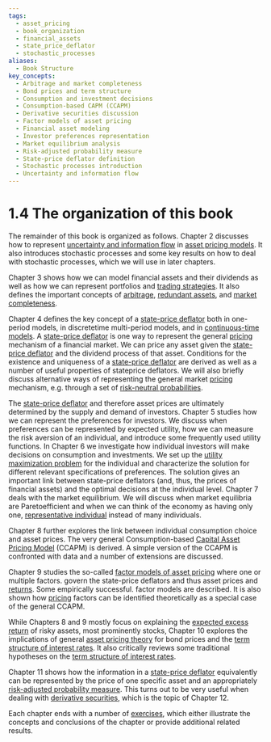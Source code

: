 ```yaml
---
tags:
  - asset_pricing
  - book_organization
  - financial_assets
  - state_price_deflator
  - stochastic_processes
aliases:
  - Book Structure
key_concepts:
  - Arbitrage and market completeness
  - Bond prices and term structure
  - Consumption and investment decisions
  - Consumption-based CAPM (CCAPM)
  - Derivative securities discussion
  - Factor models of asset pricing
  - Financial asset modeling
  - Investor preferences representation
  - Market equilibrium analysis
  - Risk-adjusted probability measure
  - State-price deflator definition
  - Stochastic processes introduction
  - Uncertainty and information flow
---
```


# 1.4 The organization of this book  

The remainder of this book is organized as follows. Chapter 2 discusses how to represent [uncertainty and information flow](.md) in [asset pricing models](../../../Financial%20Engineering/Financial%20Mathematics%20Course.md). It also introduces stochastic processes and some key results on how to deal with stochastic processes, which we will use in later chapters.  

Chapter 3 shows how we can model financial assets and their dividends as well as how we can represent portfolios and [trading strategies](../../../Course%20Notes/Quantitative%20Trading%20Strategies%20Lecture%20Notes.md). It also defines the important concepts of [arbitrage](../../Fixed%20Income%20Securities%20Tools%20for%20Today's%20Markets/Chapter%207/Arbitrage%20Pricing%20of%20Derivatives.md), [redundant assets](../Chapter%2012%20-%20Derivatives/Exercises.md), and [market completeness](../Chapter%203%20-%20%20Assets,%20Portfolios,%20and%20Arbitrage/Marketed%20Dividends%20and%20Market%20Completeness.md).  

Chapter 4 defines the key concept of a [state-price deflator](../Chapter%2012%20-%20Derivatives/Exercises.md) both in one-period models, in discretetime multi-period models, and in [continuous-time models](../../../Financial%20Engineering/Financial%20Mathematics%20Course.md). A [state-price deflator](../Chapter%2012%20-%20Derivatives/Exercises.md) is one way to represent the general [pricing](../../Fixed%20Income%20Securities%20Tools%20for%20Today's%20Markets/Chapter%207/Arbitrage%20Pricing%20of%20Derivatives.md) mechanism of a financial market. We can price any asset given the [state-price deflator](../Chapter%2012%20-%20Derivatives/Exercises.md) and the dividend process of that asset. Conditions for the existence and uniqueness of a [state-price deflator](../Chapter%2012%20-%20Derivatives/Exercises.md) are derived as well as a number of useful properties of stateprice deflators. We will also briefly discuss alternative ways of representing the general market [pricing](../../Fixed%20Income%20Securities%20Tools%20for%20Today's%20Markets/Chapter%207/Arbitrage%20Pricing%20of%20Derivatives.md) mechanism, e.g. through a set of [risk-neutral probabilities](../../../Financial%20Instruments/Financial%20Instruments.md).  

The [state-price deflator](../Chapter%2012%20-%20Derivatives/Exercises.md) and therefore asset prices are ultimately determined by the supply and demand of investors. Chapter 5 studies how we can represent the preferences for investors. We discuss when preferences can be represented by expected utility, how we can measure the risk aversion of an individual, and introduce some frequently used utility functions. In Chapter 6 we investigate how individual investors will make decisions on consumption and investments. We set up the [utility maximization problem](../Chapter%204%20-%20State%20Prices/Properties%20of%20State-Price%20Deflators.md) for the individual and characterize the solution for different relevant specifications of preferences. The solution gives an important link between state-price deflators (and, thus, the prices of financial assets) and the optimal decisions at the individual level. Chapter 7 deals with the market equilibrium. We will discuss when market equilibria are Paretoefficient and when we can think of the economy as having only one, [representative individual](../Chapter%208%20-%20Consumption-Based%20Asset%20Pricing/The%20Simple%20Multi-Period%20Ccapm.md) instead of many individuals.  

Chapter 8 further explores the link between individual consumption choice and asset prices. The very general Consumption-based [Capital Asset Pricing Model](../../../Financial%20Engineering/2.%20Forwards,%20Swaps,%20Futures,%20and%20Options.md) (CCAPM) is derived. A simple version of the CCAPM is confronted with data and a number of extensions are discussed.  

Chapter 9 studies the so-called [factor models of asset pricing](.md) where one or multiple factors. govern the state-price deflators and thus asset prices and [returns](../Chapter%203%20-%20%20Assets,%20Portfolios,%20and%20Arbitrage/Assets.md). Some empirically successful. factor models are described. It is also shown how [pricing](../../Fixed%20Income%20Securities%20Tools%20for%20Today's%20Markets/Chapter%207/Arbitrage%20Pricing%20of%20Derivatives.md) factors can be identified theoretically as a special case of the general CCAPM.  

While Chapters 8 and 9 mostly focus on explaining the [expected excess return](../Chapter%209%20-%20Factor%20Models/Theoretical%20Factors.md) of risky assets, most prominently stocks, Chapter 10 explores the implications of general [asset pricing theory](../Chapter%209%20-%20Factor%20Models/Mean-Variance%20Efficient%20Returns%20and%20Pricing%20Fac.md) for bond prices and the [term structure of interest rates](../../../Financial%20Engineering/6.%20A%20Brief%20Introduction%20to%20Stochastic%20Calculus.md). It also critically reviews some traditional hypotheses on the [term structure of interest rates](../../../Financial%20Engineering/6.%20A%20Brief%20Introduction%20to%20Stochastic%20Calculus.md).  

Chapter 11 shows how the information in a [state-price deflator](../Chapter%2012%20-%20Derivatives/Exercises.md) equivalently can be represented by the price of one specific asset and an appropriately [risk-adjusted probability measure](.md). This turns out to be very useful when dealing with [derivative securities](../../../Financial%20Engineering/Financial%20Mathematics%20Course.md), which is the topic of Chapter 12.  

Each chapter ends with a number of [exercises](../Chapter%2012%20-%20Derivatives/Exercises.md), which either illustrate the concepts and conclusions of the chapter or provide additional related results.  
